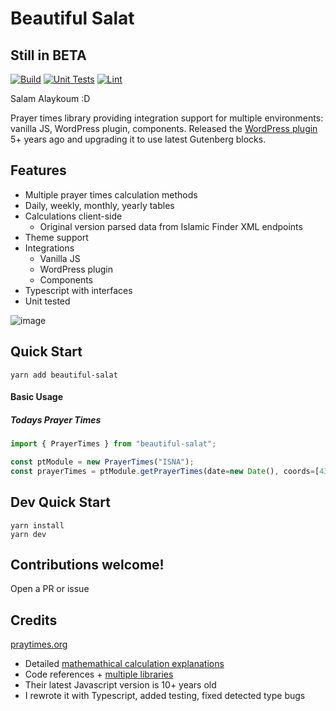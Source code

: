 # Beautiful Salat
## Still in BETA

[![Build](https://github.com/NazimHAli/beautiful-salat/actions/workflows/build.yml/badge.svg)](https://github.com/NazimHAli/beautiful-salat/actions/workflows/build.yml)
[![Unit Tests](https://github.com/NazimHAli/beautiful-salat/actions/workflows/unit-tests.yml/badge.svg)](https://github.com/NazimHAli/beautiful-salat/actions/workflows/unit-tests.yml)
[![Lint](https://github.com/NazimHAli/beautiful-salat/actions/workflows/lint.yml/badge.svg)](https://github.com/NazimHAli/beautiful-salat/actions/workflows/lint.yml)

Salam Alaykoum :D

Prayer times library providing integration support for multiple environments: vanilla JS, WordPress plugin, components. Released the [WordPress plugin](https://wordpress.org/plugins/beautiful-salat/) 5+ years ago and upgrading it to use latest Gutenberg blocks.

## Features

-   Multiple prayer times calculation methods
-   Daily, weekly, monthly, yearly tables
-   Calculations client-side
    -   Original version parsed data from Islamic Finder XML endpoints
-   Theme support
-   Integrations
    -   Vanilla JS
    -   WordPress plugin
    -   Components
-   Typescript with interfaces
-   Unit tested

![image](https://user-images.githubusercontent.com/26750288/146490354-4e961fa9-71ad-46f6-a4fe-b34aea3c4f22.png)


## Quick Start
```
yarn add beautiful-salat
```

#### Basic Usage
##### Todays Prayer Times

```javascript
import { PrayerTimes } from "beautiful-salat";

const ptModule = new PrayerTimes("ISNA");
const prayerTimes = ptModule.getPrayerTimes(date=new Date(), coords=[43, -80], timezone=-5);
```

## Dev Quick Start

```
yarn install
yarn dev
```


## Contributions welcome!

Open a PR or issue

## Credits

[praytimes.org](http://praytimes.org/)

-   Detailed [mathemathical calculation explanations](http://praytimes.org/calculation)
-   Code references + [multiple libraries](http://praytimes.org/code/)
-   Their latest Javascript version is 10+ years old
-   I rewrote it with Typescript, added testing, fixed detected type bugs
